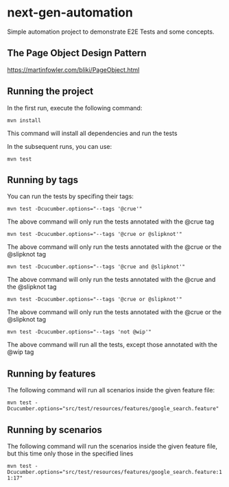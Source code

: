 # next-gen-automation

Simple automation project to demonstrate E2E Tests and some concepts.

## The Page Object Design Pattern

https://martinfowler.com/bliki/PageObject.html

## Running the project
In the first run, execute the following command:

```mvn install```

This command will install all dependencies and run the tests

In the subsequent runs, you can use:

```mvn test```

## Running by tags
You can run the tests by specifing their tags:

```mvn test -Dcucumber.options="--tags '@crue'"  ```

The above command will only run the tests annotated with the @crue tag

```mvn test -Dcucumber.options="--tags '@crue or @slipknot'"  ```

The above command will only run the tests annotated with the @crue or the @slipknot tag

```mvn test -Dcucumber.options="--tags '@crue and @slipknot'"  ```

The above command will only run the tests annotated with the @crue and the @slipknot tag

```mvn test -Dcucumber.options="--tags '@crue or @slipknot'"  ```

The above command will only run the tests annotated with the @crue or the @slipknot tag

```mvn test -Dcucumber.options="--tags 'not @wip'"  ```

The above command will run all the tests, except those annotated with the @wip tag

## Running by features
The following command will run all scenarios inside the given feature file:

```mvn test -Dcucumber.options="src/test/resources/features/google_search.feature"```

## Running by scenarios
The following command will run the scenarios inside the given feature file, but this time only those in the specified lines

```mvn test -Dcucumber.options="src/test/resources/features/google_search.feature:11:17"```